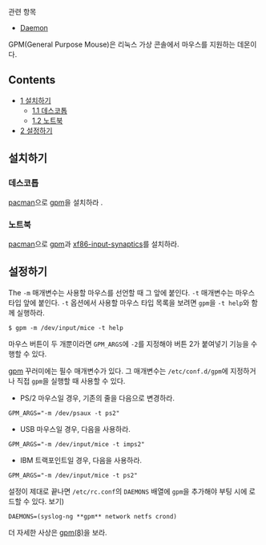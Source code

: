 관련 항목

*   [Daemon](/index.php/Daemon "Daemon")

GPM(General Purpose Mouse)은 리눅스 가상 콘솔에서 마우스를 지원하는 데몬이다.

## Contents

*   [1 설치하기](#.EC.84.A4.EC.B9.98.ED.95.98.EA.B8.B0)
    *   [1.1 데스코톱](#.EB.8D.B0.EC.8A.A4.EC.BD.94.ED.86.B1)
    *   [1.2 노트북](#.EB.85.B8.ED.8A.B8.EB.B6.81)
*   [2 설정하기](#.EC.84.A4.EC.A0.95.ED.95.98.EA.B8.B0)

## 설치하기

### 데스코톱

[pacman](/index.php/Pacman "Pacman")으로 [gpm](https://www.archlinux.org/packages/?name=gpm)을 설치하라 .

### 노트북

[pacman](/index.php/Pacman "Pacman")으로 [gpm](https://www.archlinux.org/packages/?name=gpm)과 [xf86-input-synaptics](https://www.archlinux.org/packages/?name=xf86-input-synaptics)를 설치하라.

## 설정하기

The `-m` 매개변수는 사용할 마우스를 선언할 때 그 앞에 붙인다. `-t` 매개변수는 마우스 타입 앞에 붙인다. `-t` 옵션에서 사용할 마우스 타입 목록을 보려면 `gpm`을 `-t help`와 함께 실행하라.

```
$ gpm -m /dev/input/mice -t help

```

마우스 버튼이 두 개뿐이라면 `GPM_ARGS`에 `-2`를 지정해야 버튼 2가 붙여넣기 기능을 수행할 수 있다.

[gpm](https://www.archlinux.org/packages/?name=gpm) 꾸러미에는 필수 매개변수가 있다. 그 매개변수는 `/etc/conf.d/gpm`에 지정하거나 직접 `gpm`을 실행할 때 사용할 수 있다.

*   PS/2 마우스일 경우, 기존의 줄을 다음으로 변경하라.

```
GPM_ARGS="-m /dev/psaux -t ps2"

```

*   USB 마우스일 경우, 다음을 사용하라.

```
GPM_ARGS="-m /dev/input/mice -t imps2"

```

*   IBM 트랙포인트일 경우, 다음을 사용하라.

```
GPM_ARGS="-m /dev/input/mice -t ps2"

```

설정이 제대로 끝나면 `/etc/rc.conf`의 `DAEMONS` 배열에 `gpm`을 추가해야 부팅 시에 로드할 수 있다. 보기)

```
DAEMONS=(syslog-ng **gpm** network netfs crond)

```

더 자세한 사상은 [gpm(8)](http://jlk.fjfi.cvut.cz/arch/manpages/man/gpm.8)을 보라.